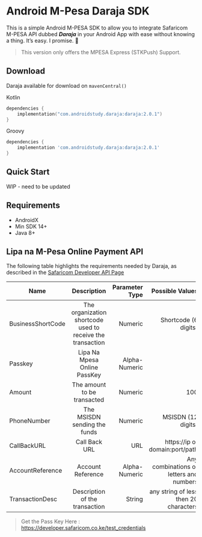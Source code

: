 # Android M-Pesa Daraja SDK

This is a simple Android M-PESA SDK to allow you to integrate Safaricom M-PESA API dubbed ***Daraja*** in your Android App with ease without knowing a thing. It’s easy. I promise. :rocket:

> This version only offers the MPESA Express (STKPush) Support.

## Download

Daraja available for download on `mavenCentral()`

Kotlin

```kotlin
dependencies {
    implementation("com.androidstudy.daraja:daraja:2.0.1")
}
```

Groovy

```groovy
dependencies {
    implementation 'com.androidstudy.daraja:daraja:2.0.1'
}
```

## Quick Start

WIP - need to be updated


## Requirements

* AndroidX
* Min SDK 14+
* Java 8+

## Lipa na M-Pesa Online Payment API

The following table highlights the requirements needed by Daraja, as described in the [Safaricom Developer API Page](https://developer.safaricom.co.ke/lipa-na-m-pesa-online/apis/post/stkpush/v1/processrequest)

| Name                  | Description           | Parameter Type    | Possible Values |
| -------------         |:--------------------: | ----------------: | ---------------:|
| BusinessShortCode     | The organization shortcode used to receive the transaction        | Numeric             | Shortcode (6 digits)           |
| Passkey     | Lipa Na Mpesa Online PassKey       | Alpha-Numeric              |           | 
| Amount     | The amount to be transacted      | Numeric             | 100           |
| PhoneNumber     | The MSISDN sending the funds        | Numeric             | MSISDN (12 digits)          |
| CallBackURL     | Call Back URL        | URL             | https://ip or domain:port/path           |
| AccountReference     | Account Reference        | Alpha-Numeric	             | Any combinations of letters and numbers |
| TransactionDesc     | Description of the transaction        | String             | any string of less then 20 characters          |

> Get the Pass Key Here : https://developer.safaricom.co.ke/test_credentials
